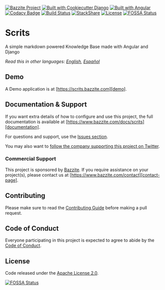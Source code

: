 [![Bazzite Project](https://img.shields.io/badge/Bazzite-project-blue.svg)](https://www.bazzite.com/products/scrits?utm_source=github&utm_medium=readme&utm_campaign=scrits)
[![Built with Cookiecutter Django](https://img.shields.io/badge/built%20with-Cookiecutter%20Django-ff69b4.svg)](https://github.com/pydanny/cookiecutter-django/)
[![Built with Angular](https://img.shields.io/badge/built%20with-Angular-E20034.svg)](https://angular.io)
[![Codacy Badge](https://img.shields.io/codacy/grade/daaeba545f7a43f0b7e09847e1f57faf.svg)](https://www.codacy.com/app/bazzite/scrits?utm_source=github.com&utm_medium=referral&utm_content=bazzite/scrits&utm_campaign=Badge_Grade)
[![Build Status](https://img.shields.io/travis/bazzite/scrits.svg)](https://travis-ci.org/bazzite/scrits)
[![StackShare](https://img.shields.io/badge/tech-stack-0690fa.svg)](https://stackshare.io/bazzite/scrits)
[![License](https://img.shields.io/badge/license-Apache-blue.svg)](https://raw.githubusercontent.com/bazzite/scrits/develop/LICENSE)
[![FOSSA Status](https://app.fossa.io/api/projects/git%2Bgithub.com%2Fbazzite%2Fscrits.svg?type=shield)](https://app.fossa.io/projects/git%2Bgithub.com%2Fbazzite%2Fscrits?ref=badge_shield)

# Scrits

A simple markdown powered Knowledge Base made with Angular and Django

*Read this in other languages: [English](README.md), [Español](README.es.md)*

## Demo

A Demo application is at [https://scrits.bazzite.com][demo].

## Documentation & Support

If you want extra details of how to configure and use this project, the full documentation is available at [https://www.bazzite.com/docs/scrits][documentation].

For questions and support, use the [Issues section][issues].

You may also want to [follow the company supporting this project on Twitter][twitter].

### Commercial Support

This project is sponsored by [Bazzite][bazzite-website]. If you require assistance on your project(s), please contact us at [https://www.bazzite.com/contact][contact-page].

## Contributing

Please make sure to read the [Contributing Guide][contributing] before making a pull request.

## Code of Conduct

Everyone participating in this project is expected to agree to abide by the [Code of Conduct][code-of-conduct].

## License

Code released under the [Apache License 2.0][license-page].


[demo]: https://scrits.bazzite.com?utm_source=github&utm_medium=readme&utm_campaign=scrits
[documentation]: https://www.bazzite.com/docs/scrits?utm_source=github&utm_medium=readme&utm_campaign=scrits
[contributing]: https://www.bazzite.com/docs/scrits/contributing?utm_source=github&utm_medium=readme&utm_campaign=scrits
[code-of-conduct]: https://www.bazzite.com/open-source/code-of-conduct?utm_source=github&utm_medium=readme&utm_campaign=scrits
[issues]: https://github.com/bazzite/scrits/issues
[twitter]: https://twitter.com/BazziteTech
[bazzite-website]: https://www.bazzite.com?utm_source=github&utm_medium=readme&utm_campaign=scrits
[contact-page]: https://www.bazzite.com/contact?utm_source=github&utm_medium=readme&utm_campaign=scrits
[license-page]: https://www.bazzite.com/docs/scrits/license?utm_source=github&utm_medium=readme&utm_campaign=scrits


[![FOSSA Status](https://app.fossa.io/api/projects/git%2Bgithub.com%2Fbazzite%2Fscrits.svg?type=large)](https://app.fossa.io/projects/git%2Bgithub.com%2Fbazzite%2Fscrits?ref=badge_large)
